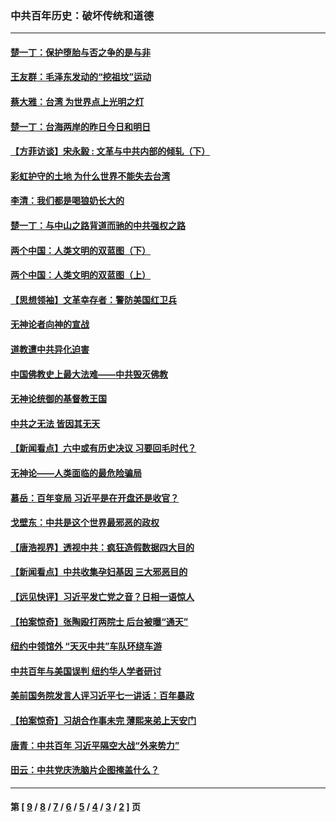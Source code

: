 ### 中共百年历史：破坏传统和道德
---
#### [楚一丁：保护堕胎与否之争的是与非](../../pages/nf1176114/n13815642.md?11030430) 
#### [王友群：毛泽东发动的“挖祖坟”运动](../../pages/nf1176114/n13723639.md?11030430) 
#### [蔡大雅：台湾 为世界点上光明之灯](../../pages/nf1176114/n13531530.md?11030430) 
#### [楚一丁：台海两岸的昨日今日和明日](../../pages/nf1176114/n13531468.md?11030430) 
#### [【方菲访谈】宋永毅 : 文革与中共内部的倾轧（下）](../../pages/nf1176114/n13486836.md?11030430) 
#### [彩虹护守的土地 为什么世界不能失去台湾](../../pages/nf1176114/n13476849.md?11030430) 
#### [李清：我们都是喝狼奶长大的](../../pages/nf1176114/n13471478.md?11030430) 
#### [楚一丁：与中山之路背道而驰的中共强权之路](../../pages/nf1176114/n13437270.md?11030430) 
#### [两个中国：人类文明的双蓝图（下）](../../pages/nf1176114/n13423132.md?11030430) 
#### [两个中国：人类文明的双蓝图（上）](../../pages/nf1176114/n13422687.md?11030430) 
#### [【思想领袖】文革幸存者：警防美国红卫兵](../../pages/nf1176114/n13339289.md?11030430) 
#### [无神论者向神的宣战](../../pages/nf1176114/n13281535.md?11030430) 
#### [道教遭中共异化迫害](../../pages/nf1176114/n13281463.md?11030430) 
#### [中国佛教史上最大法难——中共毁灭佛教](../../pages/nf1176114/n13281397.md?11030430) 
#### [无神论统御的基督教王国](../../pages/nf1176114/n13281280.md?11030430) 
#### [中共之无法 皆因其无天](../../pages/nf1176114/n13281088.md?11030430) 
#### [【新闻看点】六中或有历史决议 习要回毛时代？](../../pages/nf1176114/n13222895.md?11030430) 
#### [无神论——人类面临的最危险骗局](../../pages/nf1176114/n13196137.md?11030430) 
#### [慕岳：百年变局 习近平是在开盘还是收官？](../../pages/nf1176114/n13206516.md?11030430) 
#### [戈壁东：中共是这个世界最邪恶的政权](../../pages/nf1176114/n13085641.md?11030430) 
#### [【唐浩视界】透视中共：疯狂造假数据四大目的](../../pages/nf1176114/n13080590.md?11030430) 
#### [【新闻看点】中共收集孕妇基因 三大邪恶目的](../../pages/nf1176114/n13077182.md?11030430) 
#### [【远见快评】习近平发亡党之音？日相一语惊人](../../pages/nf1176114/n13074809.md?11030430) 
#### [【拍案惊奇】张陶殴打两院士 后台被曝“通天”](../../pages/nf1176114/n13070496.md?11030430) 
#### [纽约中领馆外 “天灭中共”车队环绕车游](../../pages/nf1176114/n13070693.md?11030430) 
#### [中共百年与美国误判 纽约华人学者研讨](../../pages/nf1176114/n13067969.md?11030430) 
#### [美前国务院发言人评习近平七一讲话：百年暴政](../../pages/nf1176114/n13066986.md?11030430) 
#### [【拍案惊奇】习胡合作事未完 薄熙来弟上天安门](../../pages/nf1176114/n13065867.md?11030430) 
#### [唐青：中共百年 习近平隔空大战“外来势力”](../../pages/nf1176114/n13065976.md?11030430) 
#### [田云：中共党庆洗脑片企图掩盖什么？](../../pages/nf1176114/n13064395.md?11030430) 

---
#### 第 [ [9](./9.md?11030430) / [8](./8.md?11030430) / [7](./7.md?11030430) / [6](./6.md?11030430) / [5](./5.md?11030430) / [4](./4.md?11030430) / [3](./3.md?11030430) / [2](./2.md?11030430) ] 页

